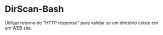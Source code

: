 # DirScan-Bash
Utilizar retorno de "HTTP response" para validar se um diretório existe em um WEB site.
